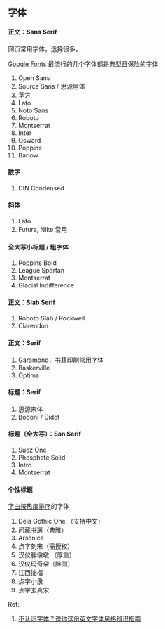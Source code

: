 ## 字体

#### 正文：Sans Serif

网页常用字体，选择很多，

[Google Fonts](https://fonts.google.com/?sort=popularity) 最流行的几个字体都是典型且保险的字体

1. Open Sans
1. Source Sans / 思源黑体
1. 苹方
1. Lato
1. Noto Sans
1. Roboto
1. Montserrat
1. Inter
1. Osward
1. Poppins
1. Barlow

#### 数字

1. DIN Condensed

#### 斜体

1. Lato
1. Futura, Nike 常用

#### 全大写小标题 / 粗字体

1. Poppins Bold
1. League Spartan
1. Montserrat
1. Glacial Indifference

#### 正文：Slab Serif

1. Roboto Slab / Rockwell
1. Clarendon


#### 正文：Serif

1. Garamond，书籍印刷常用字体
1. Baskerville
1. Optima

#### 标题：Serif

1. 思源宋体
1. Bodoni / Didot

#### 标题（全大写）：San Serif

1. Suez One
1. Phosphate Solid
1. Intro
1. Montserrat

#### 个性标题

[字由按热度排序](https://www.hellofont.cn/font-list)的字体

1. Dela Gothic One （支持中文）
1. 问藏书房（典雅）
1. Arsenica
1. 点字刻宋（需授权）
1. 汉仪胖墩墩 （厚重）
1. 汉仪玛奇朵（胖圆）
1. 江西拙楷
1. 点字小隶
1. 点字玄真宋

Ref:

1. [不认识字体？送你这份英文字体风格辨识指南](https://www.uisdc.com/font-style-identification-guide)